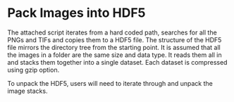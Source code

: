 # Pack Images into HDF5

The attached script iterates from a hard coded path, searches for all the PNGs and TIFs and copies them to a HDF5 file. The structure of the HDF5 file mirrors the directory tree from the starting point. It is assumed that all the images in a folder are the same size and data type. It reads them all in and stacks them together into a single dataset. Each dataset is compressed using gzip option.

To unpack the HDF5, users will need to iterate through and unpack the image stacks.
